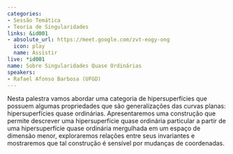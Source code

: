 ```yaml
---
categories:
- Sessão Temática
- Teoria de Singularidades
links: &id001
- absolute_url: https://meet.google.com/zvt-eogy-ong
  icon: play
  name: Assistir
live: *id001
name: Sobre Singularidades Quase Ordinárias
speakers:
- Rafael Afonso Barbosa (UFGD)
---
```


Nesta palestra vamos abordar uma categoria de hipersuperfícies que possuem algumas propriedades que são generalizações das curvas planas: hipersuperfícies quase ordinárias. Apresentaremos uma construção que permite descrever uma hipersuperfície quase ordinária particular a partir de uma hipersuperfície quase ordinária mergulhada em um espaço de dimensão menor, exploraremos relações entre seus invariantes e mostraremos que tal construção é sensível por mudanças de coordenadas.
